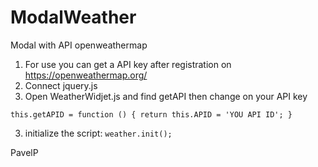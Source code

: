 # ModalWeather
Modal with API openweathermap


1) For use you can get a API key after registration  on https://openweathermap.org/
3) Connect jquery.js
2) Open WeatherWidjet.js and find getAPI then change on your API key 



``
            this.getAPID = function () {
            return this.APID = 'YOU API ID';
            }
``

3)  initialize the script: ``weather.init();``


PavelP
